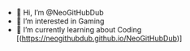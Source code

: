- 👋 Hi, I’m @NeoGitHubDub
- 👀 I’m interested in Gaming
- 🌱 I’m currently learning about Coding
[(https://neogithubdub.github.io/NeoGitHubDub)]
<!---
NeoGitHubDub/NeoGitHubDub is a ✨ special ✨ repository because its `README.md` (this file) appears on your GitHub profile.
You can click the Preview link to take a look at your changes.
--->
